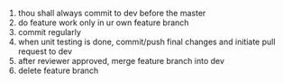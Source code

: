 1. thou shall always commit to dev before the master
2. do feature work only in ur own feature branch
3. commit regularly 
4. when unit testing is done, commit/push final changes and initiate pull request to dev
5. after reviewer approved, merge feature branch into dev
6. delete feature branch
